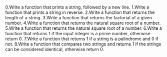 0.Write a function that prints a string, followed by a new line.
1.Write a function that prints a string in reverse.
2.Write a function that returns the length of a string.
3.Write a function that returns the factorial of a given number.
4.Write a function that returns the natural square root of a number.
5.Write a function that returns the natural square root of a number.
6.Write a function that returns 1 if the input integer is a prime number, otherwise return 0.
7.Write a function that returns 1 if a string is a palindrome and 0 if not.
8.Write a function that compares two strings and returns 1 if the strings can be considered identical, otherwise return 0.
